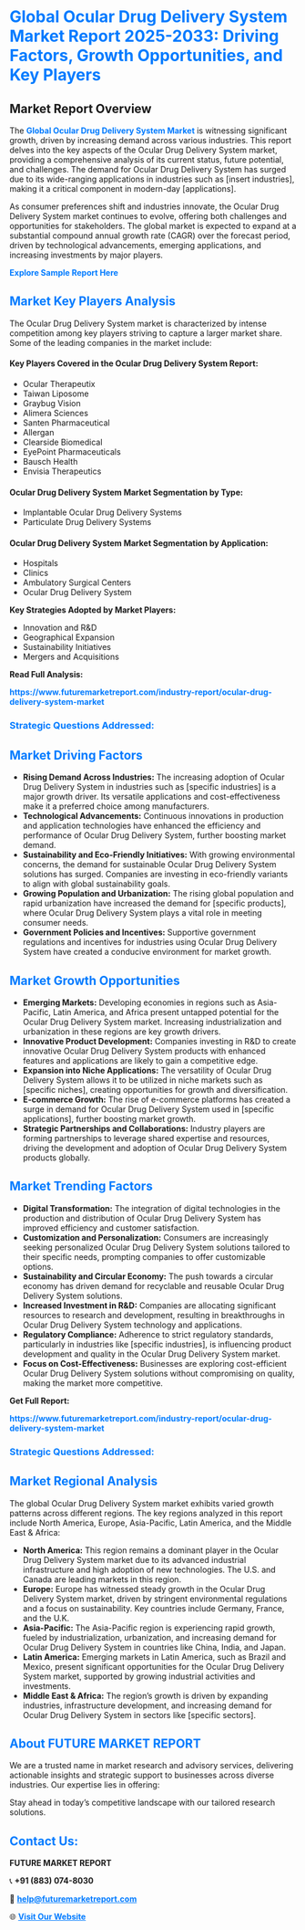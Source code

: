 <h1 style="color: #007BFF;">Global Ocular Drug Delivery System Market Report 2025-2033: Driving Factors, Growth Opportunities, and Key Players</h1>

<section id="overview">
<h2>Market Report Overview</h2>
<p>The <a href="https://www.futuremarketreport.com/industry-report/ocular-drug-delivery-system-market" style="color: #007BFF; text-decoration: none;"><strong>Global Ocular Drug Delivery System Market</strong></a> is witnessing significant growth, driven by increasing demand across various industries. This report delves into the key aspects of the Ocular Drug Delivery System market, providing a comprehensive analysis of its current status, future potential, and challenges. The demand for Ocular Drug Delivery System has surged due to its wide-ranging applications in industries such as [insert industries], making it a critical component in modern-day [applications].</p>
<p>As consumer preferences shift and industries innovate, the Ocular Drug Delivery System market continues to evolve, offering both challenges and opportunities for stakeholders. The global market is expected to expand at a substantial compound annual growth rate (CAGR) over the forecast period, driven by technological advancements, emerging applications, and increasing investments by major players.</p>
</section>

<section id="overview">
<p><a href="https://www.futuremarketreport.com/request-sample/reportId=119923" style="color: #007BFF; text-decoration: none;"><strong>Explore Sample Report Here</strong></a></p>
</section>

<section id="key-players">
<h2 style="color: #007BFF;">Market Key Players Analysis</h2>
<p>The Ocular Drug Delivery System market is characterized by intense competition among key players striving to capture a larger market share. Some of the leading companies in the market include:</p>
<h4>Key Players Covered in the Ocular Drug Delivery System Report:</h4>
<ul><li>Ocular Therapeutix</li><li>Taiwan Liposome</li><li>Graybug Vision</li><li>Alimera Sciences</li><li>Santen Pharmaceutical</li><li>Allergan</li><li>Clearside Biomedical</li><li>EyePoint Pharmaceuticals</li><li>Bausch Health</li><li>Envisia Therapeutics</li></ul>
<h4>Ocular Drug Delivery System Market Segmentation by Type:</h4>
<ul><li>Implantable Ocular Drug Delivery Systems</li><li>Particulate Drug Delivery Systems</li></ul>

<h4>Ocular Drug Delivery System Market Segmentation by Application:</h4>
<ul><li>Hospitals</li><li>Clinics</li><li>Ambulatory Surgical Centers</li><li>Ocular Drug Delivery System</li></ul>
<p><strong>Key Strategies Adopted by Market Players:</strong></p>
<ul>
<li>Innovation and R&D</li>
<li>Geographical Expansion</li>
<li>Sustainability Initiatives</li>
<li>Mergers and Acquisitions</li>
</ul>
</section>

<section>
<p><strong>Read Full Analysis: </strong></p><a href="https://www.futuremarketreport.com/industry-report/ocular-drug-delivery-system-market" style="color: #007BFF; text-decoration: none;"><strong>https://www.futuremarketreport.com/industry-report/ocular-drug-delivery-system-market</strong></a>
<h3 style="color: #007BFF;">Strategic Questions Addressed:</h3>
</section>

<section id="driving-factors">
<h2 style="color: #007BFF;">Market Driving Factors</h2>
<ul>
<li><strong>Rising Demand Across Industries:</strong> The increasing adoption of Ocular Drug Delivery System in industries such as [specific industries] is a major growth driver. Its versatile applications and cost-effectiveness make it a preferred choice among manufacturers.</li>
<li><strong>Technological Advancements:</strong> Continuous innovations in production and application technologies have enhanced the efficiency and performance of Ocular Drug Delivery System, further boosting market demand.</li>
<li><strong>Sustainability and Eco-Friendly Initiatives:</strong> With growing environmental concerns, the demand for sustainable Ocular Drug Delivery System solutions has surged. Companies are investing in eco-friendly variants to align with global sustainability goals.</li>
<li><strong>Growing Population and Urbanization:</strong> The rising global population and rapid urbanization have increased the demand for [specific products], where Ocular Drug Delivery System plays a vital role in meeting consumer needs.</li>
<li><strong>Government Policies and Incentives:</strong> Supportive government regulations and incentives for industries using Ocular Drug Delivery System have created a conducive environment for market growth.</li>
</ul>
</section>

<section id="growth-opportunities">
<h2 style="color: #007BFF;">Market Growth Opportunities</h2>
<ul>
<li><strong>Emerging Markets:</strong> Developing economies in regions such as Asia-Pacific, Latin America, and Africa present untapped potential for the Ocular Drug Delivery System market. Increasing industrialization and urbanization in these regions are key growth drivers.</li>
<li><strong>Innovative Product Development:</strong> Companies investing in R&D to create innovative Ocular Drug Delivery System products with enhanced features and applications are likely to gain a competitive edge.</li>
<li><strong>Expansion into Niche Applications:</strong> The versatility of Ocular Drug Delivery System allows it to be utilized in niche markets such as [specific niches], creating opportunities for growth and diversification.</li>
<li><strong>E-commerce Growth:</strong> The rise of e-commerce platforms has created a surge in demand for Ocular Drug Delivery System used in [specific applications], further boosting market growth.</li>
<li><strong>Strategic Partnerships and Collaborations:</strong> Industry players are forming partnerships to leverage shared expertise and resources, driving the development and adoption of Ocular Drug Delivery System products globally.</li>
</ul>
</section>

<section id="trending-factors">
<h2 style="color: #007BFF;">Market Trending Factors</h2>
<ul>
<li><strong>Digital Transformation:</strong> The integration of digital technologies in the production and distribution of Ocular Drug Delivery System has improved efficiency and customer satisfaction.</li>
<li><strong>Customization and Personalization:</strong> Consumers are increasingly seeking personalized Ocular Drug Delivery System solutions tailored to their specific needs, prompting companies to offer customizable options.</li>
<li><strong>Sustainability and Circular Economy:</strong> The push towards a circular economy has driven demand for recyclable and reusable Ocular Drug Delivery System solutions.</li>
<li><strong>Increased Investment in R&D:</strong> Companies are allocating significant resources to research and development, resulting in breakthroughs in Ocular Drug Delivery System technology and applications.</li>
<li><strong>Regulatory Compliance:</strong> Adherence to strict regulatory standards, particularly in industries like [specific industries], is influencing product development and quality in the Ocular Drug Delivery System market.</li>
<li><strong>Focus on Cost-Effectiveness:</strong> Businesses are exploring cost-efficient Ocular Drug Delivery System solutions without compromising on quality, making the market more competitive.</li>
</ul>
</section>

<section>
<p><strong>Get Full Report: </strong></p><a href="https://www.futuremarketreport.com/industry-report/ocular-drug-delivery-system-market" style="color: #007BFF; text-decoration: none;"><strong>https://www.futuremarketreport.com/industry-report/ocular-drug-delivery-system-market</strong></a>
<h3 style="color: #007BFF;">Strategic Questions Addressed:</h3>
</section>


<section id="regional-analysis">
<h2 style="color: #007BFF;">Market Regional Analysis</h2>
<p>The global Ocular Drug Delivery System market exhibits varied growth patterns across different regions. The key regions analyzed in this report include North America, Europe, Asia-Pacific, Latin America, and the Middle East & Africa:</p>
<ul>
<li><strong>North America:</strong> This region remains a dominant player in the Ocular Drug Delivery System market due to its advanced industrial infrastructure and high adoption of new technologies. The U.S. and Canada are leading markets in this region.</li>
<li><strong>Europe:</strong> Europe has witnessed steady growth in the Ocular Drug Delivery System market, driven by stringent environmental regulations and a focus on sustainability. Key countries include Germany, France, and the U.K.</li>
<li><strong>Asia-Pacific:</strong> The Asia-Pacific region is experiencing rapid growth, fueled by industrialization, urbanization, and increasing demand for Ocular Drug Delivery System in countries like China, India, and Japan.</li>
<li><strong>Latin America:</strong> Emerging markets in Latin America, such as Brazil and Mexico, present significant opportunities for the Ocular Drug Delivery System market, supported by growing industrial activities and investments.</li>
<li><strong>Middle East & Africa:</strong> The region’s growth is driven by expanding industries, infrastructure development, and increasing demand for Ocular Drug Delivery System in sectors like [specific sectors].</li>
</ul>
</section>

<footer>
<h2 style="color: #007BFF;">About FUTURE MARKET REPORT</h2>
<p>We are a trusted name in market research and advisory services, delivering actionable insights and strategic support to businesses across diverse industries. Our expertise lies in offering:</p>

<p>Stay ahead in today’s competitive landscape with our tailored research solutions.</p>

<h2 style="color: #007BFF;">Contact Us:</h2>
<p><strong>FUTURE MARKET REPORT</strong></p>
<p>📞 <strong>+91 (883) 074-8030</strong></p>
<p>📧 <strong><a href="mailto:help@futuremarketreport.com" style="color: #007BFF;">help@futuremarketreport.com</a></strong></p>
<p>🌐 <strong><a href="https://www.futuremarketreport.com/" style="color: #007BFF;">Visit Our Website</a></strong></p>
</footer>